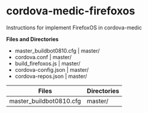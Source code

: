# cordova-medic-firefoxos
Instructions for implement FirefoxOS in cordova-medic

**Files and Directories**

* master_buildbot0810.cfg | master/
* cordova.conf            | master/
* build_firefoxos.js      | master/
* cordova-config.json     | master/
* cordova-repos.json      | master/


Files                    | Directories
------------------------ | -------------
master_buildbot0810.cfg  | master/
